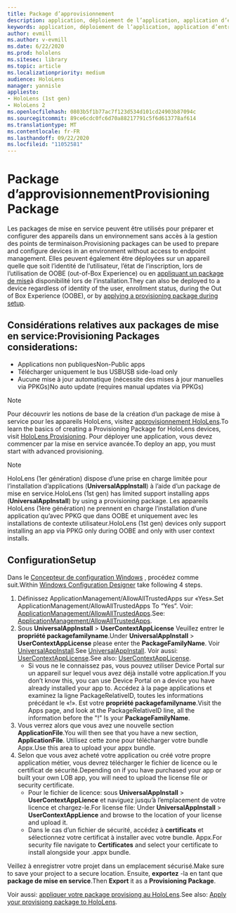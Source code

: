 ```yaml
---
title: Package d’approvisionnement
description: application, déploiement de l’application, application d’entreprise demployment, approvisionnement
keywords: application, déploiement de l’application, application d’entreprise demployment, approvisionnement
author: evmill
ms.author: v-evmill
ms.date: 6/22/2020
ms.prod: hololens
ms.sitesec: library
ms.topic: article
ms.localizationpriority: medium
audience: HoloLens
manager: yannisle
appliesto:
- HoloLens (1st gen)
- HoloLens 2
ms.openlocfilehash: 0803b5f1b77ac7f123d534d101cd24903b87094c
ms.sourcegitcommit: 89ce6cdc0fc6d70a88217791c5f6d613778af614
ms.translationtype: MT
ms.contentlocale: fr-FR
ms.lasthandoff: 09/22/2020
ms.locfileid: "11052581"
---
```

# <span data-ttu-id="6a842-104">Package d’approvisionnement</span><span class="sxs-lookup"><span data-stu-id="6a842-104">Provisioning Package</span></span>

<span data-ttu-id="6a842-105">Les packages de mise en service peuvent être utilisés pour préparer et configurer des appareils dans un environnement sans accès à la gestion des points de terminaison.</span><span class="sxs-lookup"><span data-stu-id="6a842-105">Provisioning packages can be used to prepare and configure devices in an environment without access to endpoint management.</span></span> <span data-ttu-id="6a842-106">Elles peuvent également être déployées sur un appareil quelle que soit l’identité de l’utilisateur, l’état de l’inscription, lors de l’utilisation de OOBE (out-of-Box Experience) ou en [appliquant un package de mise](https://docs.microsoft.com/hololens/hololens-provisioning##apply-a-provisioning-package-to-hololens-during-setup)à disponibilité lors de l’installation.</span><span class="sxs-lookup"><span data-stu-id="6a842-106">They can also be deployed to a device regardless of identity of the user, enrollment status, during the Out of Box Experience (OOBE), or by [applying a provisioning package during setup](https://docs.microsoft.com/hololens/hololens-provisioning##apply-a-provisioning-package-to-hololens-during-setup).</span></span>

## <span data-ttu-id="6a842-107">Considérations relatives aux packages de mise en service:</span><span class="sxs-lookup"><span data-stu-id="6a842-107">Provisioning Packages considerations:</span></span>
* <span data-ttu-id="6a842-108">Applications non publiques</span><span class="sxs-lookup"><span data-stu-id="6a842-108">Non-Public apps</span></span>
* <span data-ttu-id="6a842-109">Télécharger uniquement le bus USB</span><span class="sxs-lookup"><span data-stu-id="6a842-109">USB side-load only</span></span>
* <span data-ttu-id="6a842-110">Aucune mise à jour automatique (nécessite des mises à jour manuelles via PPKGs)</span><span class="sxs-lookup"><span data-stu-id="6a842-110">No auto update (requires manual updates via PPKGs)</span></span>

> [!NOTE] 
> <span data-ttu-id="6a842-111">Pour découvrir les notions de base de la création d’un package de mise à service pour les appareils HoloLens, visitez [approvisionnement HoloLens](https://docs.microsoft.com/hololens/hololens-provisioning).</span><span class="sxs-lookup"><span data-stu-id="6a842-111">To learn the basics of creating a Provisioning Package for HoloLens devices, visit [HoloLens Provisioning](https://docs.microsoft.com/hololens/hololens-provisioning).</span></span> <span data-ttu-id="6a842-112">Pour déployer une application, vous devez commencer par la mise en service avancée.</span><span class="sxs-lookup"><span data-stu-id="6a842-112">To deploy an app, you must start with advanced provisioning.</span></span> 

> [!NOTE] 
> <span data-ttu-id="6a842-113">HoloLens (1er génération) dispose d’une prise en charge limitée pour l’installation d’applications (**UniversalAppInstall**) à l’aide d’un package de mise en service.</span><span class="sxs-lookup"><span data-stu-id="6a842-113">HoloLens (1st gen) has limited support installing apps (**UniversalAppInstall**) by using a provisioning package.</span></span> <span data-ttu-id="6a842-114">Les appareils HoloLens (1ère génération) ne prennent en charge l’installation d’une application qu’avec PPKG que dans OOBE et uniquement avec les installations de contexte utilisateur.</span><span class="sxs-lookup"><span data-stu-id="6a842-114">HoloLens (1st gen) devices only support installing an app via PPKG only during OOBE and only with user context installs.</span></span>

## <span data-ttu-id="6a842-115">Configuration</span><span class="sxs-lookup"><span data-stu-id="6a842-115">Setup</span></span>

<span data-ttu-id="6a842-116">Dans le [Concepteur de configuration Windows](https://www.microsoft.com/store/productId/9NBLGGH4TX22) , procédez comme suit.</span><span class="sxs-lookup"><span data-stu-id="6a842-116">Within [Windows Configuration Designer](https://www.microsoft.com/store/productId/9NBLGGH4TX22) take following 4 steps.</span></span>

1. <span data-ttu-id="6a842-117">Définissez ApplicationManagement/AllowAllTrustedApps sur «Yes».</span><span class="sxs-lookup"><span data-stu-id="6a842-117">Set ApplicationManagement/AllowAllTrustedApps To “Yes”.</span></span> <span data-ttu-id="6a842-118">Voir: [ApplicationManagement/AllowAllTrustedApps](https://docs.microsoft.com/windows/client-management/mdm/policy-csp-applicationmanagement#applicationmanagement-allowalltrustedapps).</span><span class="sxs-lookup"><span data-stu-id="6a842-118">See: [ApplicationManagement/AllowAllTrustedApps](https://docs.microsoft.com/windows/client-management/mdm/policy-csp-applicationmanagement#applicationmanagement-allowalltrustedapps).</span></span>
2. <span data-ttu-id="6a842-119">Sous **UniversalAppInstall**  >  **UserContextAppLicense** Veuillez entrer le **propriété packagefamilyname**.</span><span class="sxs-lookup"><span data-stu-id="6a842-119">Under **UniversalAppInstall** > **UserContextAppLicense** please enter the **PackageFamilyName**.</span></span> <span data-ttu-id="6a842-120">Voir [UniversalAppInstall](https://docs.microsoft.com/windows/configuration/wcd/wcd-universalappinstall).</span><span class="sxs-lookup"><span data-stu-id="6a842-120">See [UniversalAppInstall](https://docs.microsoft.com/windows/configuration/wcd/wcd-universalappinstall).</span></span> <span data-ttu-id="6a842-121">Voir aussi: [UserContextAppLicense](https://docs.microsoft.com/windows/configuration/wcd/wcd-universalappinstall#usercontextapplicense).</span><span class="sxs-lookup"><span data-stu-id="6a842-121">See also: [UserContextAppLicense](https://docs.microsoft.com/windows/configuration/wcd/wcd-universalappinstall#usercontextapplicense).</span></span>
    - <span data-ttu-id="6a842-122">Si vous ne le connaissez pas, vous pouvez utiliser Device Portal sur un appareil sur lequel vous avez déjà installé votre application.</span><span class="sxs-lookup"><span data-stu-id="6a842-122">If you don’t know this, you can use Device Portal on a device you have already installed your app to.</span></span> <span data-ttu-id="6a842-123">Accédez à la page applications et examinez la ligne PackageRelativeID, toutes les informations précédant le «!». Est votre **propriété packagefamilyname**.</span><span class="sxs-lookup"><span data-stu-id="6a842-123">Visit the Apps page, and look at the PackageRelativeID line, all the information before the "!" Is your **PackageFamilyName**.</span></span>
3. <span data-ttu-id="6a842-124">Vous verrez alors que vous avez une nouvelle section **ApplicationFile**.</span><span class="sxs-lookup"><span data-stu-id="6a842-124">You will then see that you have a new section, **ApplicationFile**.</span></span> <span data-ttu-id="6a842-125">Utilisez cette zone pour télécharger votre bundle Appx.</span><span class="sxs-lookup"><span data-stu-id="6a842-125">Use this area to upload your appx bundle.</span></span> 
4. <span data-ttu-id="6a842-126">Selon que vous avez acheté votre application ou créé votre propre application métier, vous devrez télécharger le fichier de licence ou le certificat de sécurité.</span><span class="sxs-lookup"><span data-stu-id="6a842-126">Depending on if you have purchased your app or built your own LOB app, you will need to upload the license file or security certificate.</span></span>
    - <span data-ttu-id="6a842-127">Pour le fichier de licence: sous **UniversalAppInstall**  >  **UserContextAppLience** et naviguez jusqu’à l’emplacement de votre licence et chargez-le.</span><span class="sxs-lookup"><span data-stu-id="6a842-127">For license file: Under **UniversalAppInstall** > **UserContextAppLience** and browse to the location of your license and upload it.</span></span> 
    - <span data-ttu-id="6a842-128">Dans le cas d’un fichier de sécurité, accédez à **certificats** et sélectionnez votre certificat à installer avec votre bundle. Appx.</span><span class="sxs-lookup"><span data-stu-id="6a842-128">For security file navigate to **Certificates** and select your certificate to install alongside your .appx bundle.</span></span> 

<span data-ttu-id="6a842-129">Veillez à enregistrer votre projet dans un emplacement sécurisé.</span><span class="sxs-lookup"><span data-stu-id="6a842-129">Make sure to save your project to a secure location.</span></span> <span data-ttu-id="6a842-130">Ensuite, **exportez** -la en tant que **package de mise en service**.</span><span class="sxs-lookup"><span data-stu-id="6a842-130">Then **Export** it as a **Provisioning Package**.</span></span>  
    
<span data-ttu-id="6a842-131">Voir aussi: [appliquer votre package provisiong au HoloLens](https://docs.microsoft.com/hololens/hololens-provisioning#apply-a-provisioning-package-to-hololens-during-setup).</span><span class="sxs-lookup"><span data-stu-id="6a842-131">See also: [Apply your provisiong package to HoloLens](https://docs.microsoft.com/hololens/hololens-provisioning#apply-a-provisioning-package-to-hololens-during-setup).</span></span>
